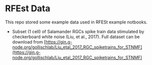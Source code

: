 # RFEst Data

This repo stored some example data used in RFESt example notbooks.

- Subset (1 cell) of Salamander RGCs spike train data stimulated by checkerboard white noise (Liu, et al., 2017). Full dataset can be download from [https://gin.g-node.org/gollischlab/Liu_etal_2017_RGC_spiketrains_for_STNMF](https://gin.g-node.org/gollischlab/Liu_etal_2017_RGC_spiketrains_for_STNMF)